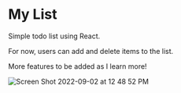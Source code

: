 <h1>My List</h1>

Simple todo list using React. 

For now, users can add and delete items to the list. 

More features to be added as I learn more!


![Screen Shot 2022-09-02 at 12 48 52 PM](https://user-images.githubusercontent.com/102932448/188219120-db14400c-f73f-4194-ac66-dd44deaa6ddb.png)
